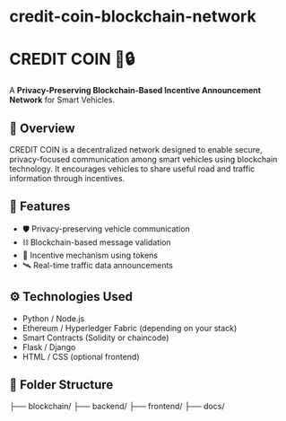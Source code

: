 # credit-coin-blockchain-network
# CREDIT COIN 🚗🔒
A **Privacy-Preserving Blockchain-Based Incentive Announcement Network** for Smart Vehicles.

## 🚀 Overview
CREDIT COIN is a decentralized network designed to enable secure, privacy-focused communication among smart vehicles using blockchain technology. It encourages vehicles to share useful road and traffic information through incentives.

## 📌 Features
- 🛡️ Privacy-preserving vehicle communication
- ⛓️ Blockchain-based message validation
- 🎁 Incentive mechanism using tokens
- 🛰️ Real-time traffic data announcements

## ⚙️ Technologies Used
- Python / Node.js
- Ethereum / Hyperledger Fabric (depending on your stack)
- Smart Contracts (Solidity or chaincode)
- Flask / Django
- HTML / CSS (optional frontend)

## 📁 Folder Structure
├── blockchain/
├── backend/
├── frontend/
├── docs/
